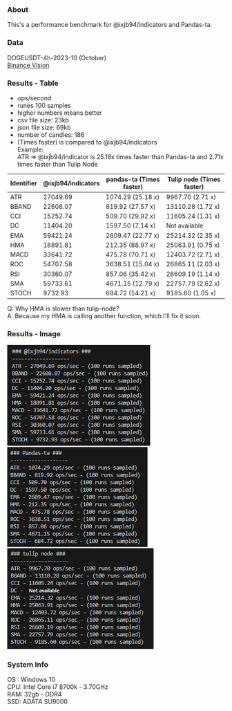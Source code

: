 ### About
This's a performance benchmark for @ixjb94/indicators and Pandas-ta.

### Data
DOGEUSDT-4h-2023-10 (October)    
[Binance Vision](https://data.binance.vision/data/futures/um/monthly/klines/DOGEUSDT/4h/ "Binance Vision")     

### Results - Table
- ops/second    
- runes 100 samples    
- higher numbers means better    
- csv file size: 23kb    
- json file size: 69kb    
- number of candles: 186    
- (Times faster) is compared to @ixjb94/indicators    
    Example:    
    ATR => @ixjb94/indicator is 25.18x times faster than Pandas-ta and 2.71x times faster than Tulip Node

| Identifier    | @ixjb94/indicators        | pandas-ta (Times faster)  | Tulip node (Times faster) |
| ------------- | --------------------------| --------------------------|---------------------------|
| ATR           | 27049.69                  | 1074.29 (25.18 x)         | 9967.70 (2.71 x)          |
| BBAND         | 22608.07                  | 819.92  (27.57 x)         | 13110.28 (1.72 x)         |
| CCI           | 15252.74                  | 509.70  (29.92 x)         | 11605.24 (1.31 x)         |
| DC            | 11404.20                  | 1597.50 (7.14 x)          | Not available             |
| EMA           | 59421.24                  | 2609.47 (22.77 x)         | 25214.32 (2.35 x)         |
| HMA           | 18891.81                  | 212.35  (88.97 x)         | 25063.91 (0.75 x)         |
| MACD          | 33641.72                  | 475.78  (70.71 x)         | 12403.72 (2.71 x)         |
| ROC           | 54707.58                  | 3638.51 (15.04 x)         | 26865.11 (2.03 x)         |
| RSI           | 30360.07                  | 857.06  (35.42 x)         | 26609.19 (1.14 x)         |
| SMA           | 59733.61                  | 4671.15 (12.79 x)         | 22757.79 (2.62 x)         |
| STOCH         | 9732.93                   | 684.72  (14.21 x)         | 9185.60 (1.05 x)          |

Q: Why HMA is slower than tulip-node?    
A: Because my HMA is calling another function, which I'll fix it soon. 

### Results - Image
![ixjb94](https://raw.githubusercontent.com/ixjb94/indicators-benchmark/master/images/ixjb94.png "ixjb94")    
![pandas-ta](https://raw.githubusercontent.com/ixjb94/indicators-benchmark/master/images/pandas-ta.png "pandas-ta")    
![tulipnode](https://raw.githubusercontent.com/ixjb94/indicators-benchmark/master/images/tulipnode.png "tulipnode")    

### System Info
OS : Windows 10    
CPU: Intel Core i7 8700k - 3.70GHz    
RAM: 32gb - DDR4    
SSD: ADATA SU9000    